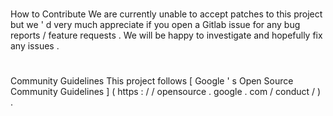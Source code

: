 #
How
to
Contribute
We
are
currently
unable
to
accept
patches
to
this
project
but
we
'
d
very
much
appreciate
if
you
open
a
Gitlab
issue
for
any
bug
reports
/
feature
requests
.
We
will
be
happy
to
investigate
and
hopefully
fix
any
issues
.
#
Community
Guidelines
This
project
follows
[
Google
'
s
Open
Source
Community
Guidelines
]
(
https
:
/
/
opensource
.
google
.
com
/
conduct
/
)
.
